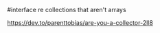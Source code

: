 #interface re collections that aren't arrays 

https://dev.to/parenttobias/are-you-a-collector-2ll8
